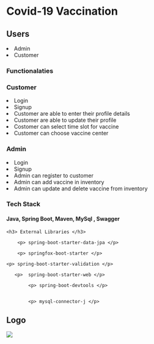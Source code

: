 <h1> Covid-19 Vaccination </h1>

<h2> Users </h2>
<li> Admin </li>
<li> Customer </li>

<h3> Functionalaties </h3>

<h3> Customer </h3>

<li> Login </li>
<li> Signup </li>
<li> Customer are able to enter their profile details </li>
<li> Customer are able to update their profile </li>
<li> Costomer can select time slot for vaccine </li>
<li> Customer can choose vaccine center </li>

<h3> Admin </h3>

<li> Login </li>
<li> Signup </li>
<li>Admin can register to customer </li>
<li> Admin can add vaccine in inventory </li>
<li> Admin can update and delete vaccine from inventory </li>

<h3> Tech Stack </h3>
<h4> Java, Spring Boot, Maven, MySql , Swagger </h4>

	<h3> External Libraries </h3>
  
		<p>	spring-boot-starter-data-jpa </p>
      
		<p>	springfox-boot-starter </p>
		
  	<p>	spring-boot-starter-validation </p>
		
	   <p>	spring-boot-starter-web </p>
		
			<p> spring-boot-devtools </p>
			
		
			<p> mysql-connector-j </p>
			
			


<h2> Logo </h2>
<img src="https://user-images.githubusercontent.com/105916680/208608266-bd0fb9e9-d502-4d4e-9361-c19c0924d2e8.jpg" />





